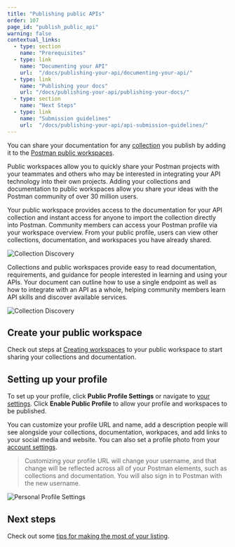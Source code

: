 ```yaml
---
title: "Publishing public APIs"
order: 107
page_id: "publish_public_api"
warning: false
contextual_links:
  - type: section
    name: "Prerequisites"
  - type: link
    name: "Documenting your API"
    url:  "/docs/publishing-your-api/documenting-your-api/"
  - type: link
    name: "Publishing your docs"
    url: "/docs/publishing-your-api/publishing-your-docs/"
  - type: section
    name: "Next Steps"
  - type: link
    name: "Submission guidelines"
    url:  "/docs/publishing-your-api/api-submission-guidelines/"
---
```


You can share your documentation for any [collection](/docs/sending-requests/intro-to-collections/) you publish by adding it to the [Postman public workspaces](/docs/collaborating-in-postman/using-workspaces/creating-workspaces/).

Public workspaces allow you to quickly share your Postman projects with your teammates and others who may be interested in integrating your API technology into their own projects. Adding your collections and documentation to public workspaces allow you share your ideas with the Postman community of over 30 million users.

Your public workspace provides access to the documentation for your API collection and instant access for anyone to import the collection directly into Postman. Community members can access your Postman profile via your workspace overview. From your public profile, users can view other collections, documentation, and workspaces you have already shared.

![Collection Discovery](https://assets.postman.com/postman-docs/public-workspace-overview.jpg)

Collections and public workspaces provide easy to read documentation, requirements, and guidance for people interested in learning and using your APIs. Your document can outline how to use a single endpoint as well as how to integrate with an API as a whole, helping community members learn API skills and discover available services.

![Collection Discovery](https://assets.postman.com/postman-docs/public-workspace-doc.jpg)

## Create your public workspace

Check out steps at [Creating workspaces](/docs/collaborating-in-postman/using-workspaces/creating-workspaces/) to your public workspace to start sharing your collections and documentation.

## Setting up your profile

To set up your profile, click __Public Profile Settings__ or navigate to [your settings](https://go.postman.co/settings/me/). Click __Enable Public Profile__ to allow your profile and workspaces to be published.

You can customize your profile URL and name, add a description people will see alongside your collections, documentation, workpaces, and add links to your social media and website. You can also set a profile photo from your [account settings](https://go.postman.co/settings/me).

> Customizing your profile URL will change your username, and that change will be reflected across all of your Postman elements, such as collections and documentation. You will also sign in to Postman with the new username.

![Personal Profile Settings](https://assets.postman.com/postman-docs/user-profile-settings-bb.jpg)

## Next steps

Check out some [tips for making the most of your listing](/docs/publishing-your-api/api-submission-guidelines/).
